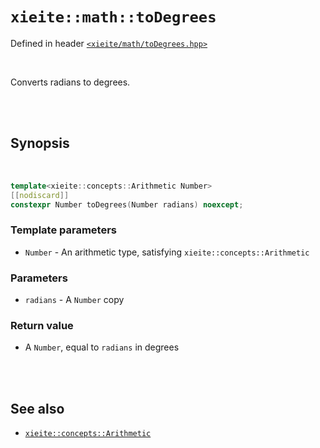 # `xieite::math::toDegrees`
Defined in header [`<xieite/math/toDegrees.hpp>`](../../include/xieite/math/toDegrees.hpp)

<br/>

Converts radians to degrees.

<br/><br/>

## Synopsis

<br/>

```cpp
template<xieite::concepts::Arithmetic Number>
[[nodiscard]]
constexpr Number toDegrees(Number radians) noexcept;
```
### Template parameters
- `Number` - An arithmetic type, satisfying `xieite::concepts::Arithmetic`
### Parameters
- `radians` - A `Number` copy
### Return value
- A `Number`, equal to `radians` in degrees

<br/><br/>

## See also
- [`xieite::concepts::Arithmetic`](../../docs/concepts/Arithmetic.md)
